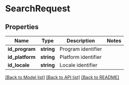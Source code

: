 # SearchRequest

## Properties
Name | Type | Description | Notes
------------ | ------------- | ------------- | -------------
**id_program** | **string** | Program identifier | 
**id_platform** | **string** | Platform identifier | 
**id_locale** | **string** | Locale identifier | 

[[Back to Model list]](../README.md#documentation-for-models) [[Back to API list]](../README.md#documentation-for-api-endpoints) [[Back to README]](../README.md)


